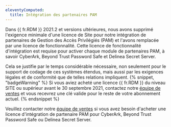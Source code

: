 ```yaml
---
eleventyComputed:
  title: Intégration des partenaires PAM
---
```

Dans {{ fr.RDM }} 2021.2 et versions ultérieures, nous avons supprimé l'exigence minimale d'une licence de Site pour notre intégration de partenaires de Gestion des Accès Privilégiés (PAM) et l'avons remplacée par une licence de fonctionnalité. Cette licence de fonctionnalité d'intégration est requise pour activer chaque module de partenaires PAM, à savoir CyberArk, Beyond Trust Password Safe et Delinea Secret Server.

Cela se justifie par le temps considérable nécessaire, non seulement pour le support de codage de ces systèmes étendus, mais aussi par les exigences légales et de conformité que de telles relations impliquent.
{% snippet, "badgeWarning" %}
Si vous aviez acheté une licence {{ fr.RDM }} du niveau SITE ou supérieur avant le 30 septembre 2021, contactez notre [équipe de ventes](mailto:sales@devolutions.net) et vous recevrez une clé valide pour le reste de votre abonnement actuel.
{% endsnippet %}

Veuillez contacter notre [équipe de ventes](mailto:sales@devolutions.net) si vous avez besoin d'acheter une licence d'intégration de partenaire PAM pour CyberArk, Beyond Trust Password Safe ou Delinea Secret Server.

